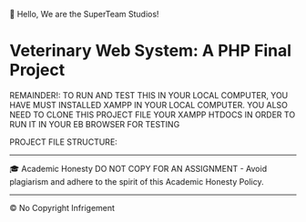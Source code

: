 👋 Hello, We are the SuperTeam Studios!

# Veterinary Web System: A PHP Final Project

REMAINDER!: TO RUN AND TEST THIS IN YOUR LOCAL COMPUTER, YOU HAVE MUST INSTALLED XAMPP IN YOUR LOCAL COMPUTER. YOU ALSO NEED TO CLONE THIS PROJECT FILE YOUR XAMPP HTDOCS IN ORDER TO RUN IT IN YOUR EB BROWSER FOR TESTING

PROJECT FILE STRUCTURE:




- - - -
🎓 Academic Honesty
DO NOT COPY FOR AN ASSIGNMENT - Avoid plagiarism and adhere to the spirit of this Academic Honesty Policy.

- - - - 
&copy; No Copyright Infrigement